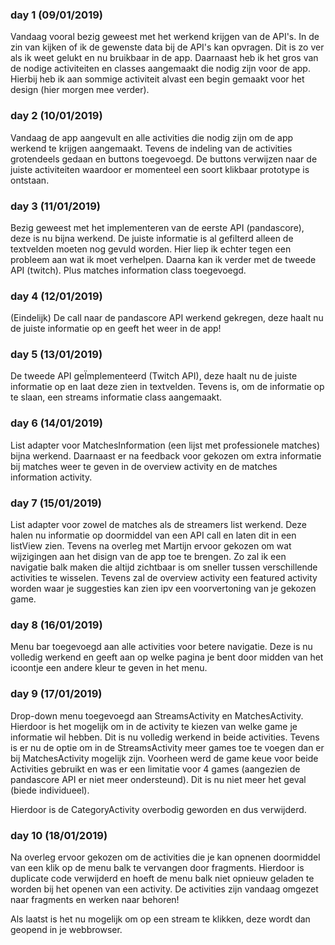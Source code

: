 ### day 1 (09/01/2019)
Vandaag vooral bezig geweest met het werkend krijgen van de API's. In de zin van kijken of ik de gewenste data bij de API's kan opvragen. Dit is zo ver als ik weet gelukt en nu bruikbaar in de app. Daarnaast heb ik het gros van de nodige activiteiten en classes aangemaakt die nodig zijn voor de app. Hierbij heb ik aan sommige activiteit alvast een begin gemaakt voor het design (hier morgen mee verder).

### day 2 (10/01/2019)
Vandaag de app aangevult en alle activities die nodig zijn om de app werkend te krijgen aangemaakt. Tevens de indeling van de activities grotendeels gedaan en buttons toegevoegd. De buttons verwijzen naar de juiste activiteiten waardoor er momenteel een soort klikbaar prototype is ontstaan.

### day 3 (11/01/2019)
Bezig geweest met het implementeren van de eerste API (pandascore), deze is nu bijna werkend. De juiste informatie is al gefilterd alleen de textvelden moeten nog gevuld worden. Hier liep ik echter tegen een probleem aan wat ik moet verhelpen. Daarna kan ik verder met de tweede API (twitch). Plus matches information class toegevoegd.

### day 4 (12/01/2019)
(Eindelijk) De call naar de pandascore API werkend gekregen, deze haalt nu de juiste informatie op en geeft het weer in de app!

### day 5 (13/01/2019)
De tweede API geÏmplementeerd (Twitch API), deze haalt nu de juiste informatie op en laat deze zien in textvelden. Tevens is, om de informatie op te slaan, een streams informatie class aangemaakt.

### day 6 (14/01/2019)
List adapter voor MatchesInformation (een lijst met professionele matches) bijna werkend. Daarnaast er na feedback voor gekozen om extra informatie bij matches weer te geven in de overview activity en de matches information activity. 

### day 7 (15/01/2019)
List adapter voor zowel de matches als de streamers list werkend. Deze halen nu informatie op doormiddel van een API call en laten dit in een listView zien. Tevens na overleg met Martijn ervoor gekozen om wat wijzigingen aan het disign van de app toe te brengen. Zo zal ik een navigatie balk maken die altijd zichtbaar is om sneller tussen verschillende activities te wisselen. Tevens zal de overview activity een featured activity worden waar je suggesties kan zien ipv een voorvertoning van je gekozen game.

### day 8 (16/01/2019)
Menu bar toegevoegd aan alle activities voor betere navigatie. Deze is nu volledig werkend en geeft aan op welke pagina je bent door midden van het icoontje een andere kleur te geven in het menu. 

### day 9 (17/01/2019)
Drop-down menu toegevoegd aan StreamsActivity en MatchesActivity. Hierdoor is het mogelijk om in de activity te kiezen van welke game je informatie wil hebben. Dit is nu volledig werkend in beide activities. Tevens is er nu de optie om in de StreamsActivity meer games toe te voegen dan er bij MatchesActivity mogelijk zijn. Voorheen werd de game keue voor beide Activities gebruikt en was er een limitatie voor 4 games (aangezien de pandascore API er niet meer ondersteund). Dit is nu niet meer het geval (biede individueel).

Hierdoor is de CategoryActivity overbodig geworden en dus verwijderd.

### day 10 (18/01/2019)
Na overleg ervoor gekozen om de activities die je kan opnenen doormiddel van een klik op de menu balk te vervangen door fragments. Hierdoor is duplicate code verwijderd en hoeft de menu balk niet opnieuw geladen te worden bij het openen van een activity. De activities zijn vandaag omgezet naar fragments en werken naar behoren!

Als laatst is het nu mogelijk om op een stream te klikken, deze wordt dan geopend in je webbrowser.
